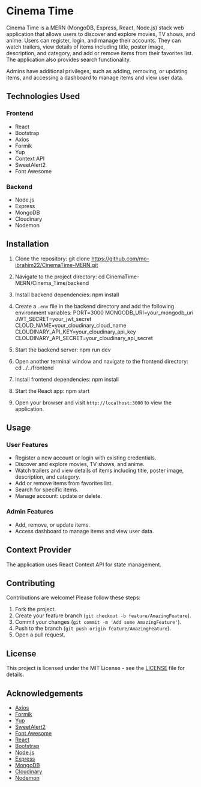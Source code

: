 # Cinema Time

Cinema Time is a MERN (MongoDB, Express, React, Node.js) stack web application that allows users to discover and explore movies, TV shows, and anime. Users can register, login, and manage their accounts. They can watch trailers, view details of items including title, poster image, description, and category, and add or remove items from their favorites list. The application also provides search functionality.

Admins have additional privileges, such as adding, removing, or updating items, and accessing a dashboard to manage items and view user data.

## Technologies Used

### Frontend
- React
- Bootstrap
- Axios
- Formik
- Yup
- Context API
- SweetAlert2
- Font Awesome

### Backend
- Node.js
- Express
- MongoDB
- Cloudinary
- Nodemon

## Installation

1. Clone the repository:
git clone https://github.com/mo-ibrahim22/CinemaTime-MERN.git

2. Navigate to the project directory:
cd CinemaTime-MERN/Cinema_Time/backend


3. Install backend dependencies:
npm install


4. Create a `.env` file in the backend directory and add the following environment variables:
PORT=3000
MONGODB_URI=your_mongodb_uri
JWT_SECRET=your_jwt_secret
CLOUD_NAME=your_cloudinary_cloud_name
CLOUDINARY_API_KEY=your_cloudinary_api_key
CLOUDINARY_API_SECRET=your_cloudinary_api_secret

5. Start the backend server:
npm run dev

6. Open another terminal window and navigate to the frontend directory:
cd ../../frontend

7. Install frontend dependencies:
npm install

8. Start the React app:
npm start


9. Open your browser and visit `http://localhost:3000` to view the application.

## Usage

### User Features
- Register a new account or login with existing credentials.
- Discover and explore movies, TV shows, and anime.
- Watch trailers and view details of items including title, poster image, description, and category.
- Add or remove items from favorites list.
- Search for specific items.
- Manage account: update or delete.

### Admin Features
- Add, remove, or update items.
- Access dashboard to manage items and view user data.

## Context Provider

The application uses React Context API for state management.

## Contributing
Contributions are welcome! Please follow these steps:

1. Fork the project.
2. Create your feature branch (`git checkout -b feature/AmazingFeature`).
3. Commit your changes (`git commit -m 'Add some AmazingFeature'`).
4. Push to the branch (`git push origin feature/AmazingFeature`).
5. Open a pull request.

## License
This project is licensed under the MIT License - see the [LICENSE](LICENSE) file for details.

## Acknowledgements
- [Axios](https://github.com/axios/axios)
- [Formik](https://formik.org/)
- [Yup](https://github.com/jquense/yup)
- [SweetAlert2](https://sweetalert2.github.io/)
- [Font Awesome](https://fontawesome.com/)
- [React](https://reactjs.org/)
- [Bootstrap](https://getbootstrap.com/)
- [Node.js](https://nodejs.org/)
- [Express](https://expressjs.com/)
- [MongoDB](https://www.mongodb.com/)
- [Cloudinary](https://cloudinary.com/)
- [Nodemon](https://nodemon.io/)



